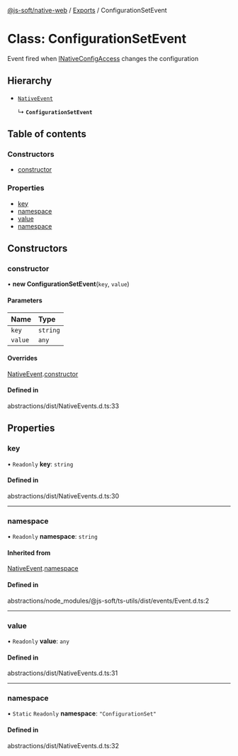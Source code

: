 [@js-soft/native-web](../README.md) / [Exports](../modules.md) / ConfigurationSetEvent

# Class: ConfigurationSetEvent

Event fired when [INativeConfigAccess](../interfaces/INativeConfigAccess.md) changes the configuration

## Hierarchy

- [`NativeEvent`](NativeEvent.md)

  ↳ **`ConfigurationSetEvent`**

## Table of contents

### Constructors

- [constructor](ConfigurationSetEvent.md#constructor)

### Properties

- [key](ConfigurationSetEvent.md#key)
- [namespace](ConfigurationSetEvent.md#namespace)
- [value](ConfigurationSetEvent.md#value)
- [namespace](ConfigurationSetEvent.md#namespace)

## Constructors

### constructor

• **new ConfigurationSetEvent**(`key`, `value`)

#### Parameters

| Name | Type |
| :------ | :------ |
| `key` | `string` |
| `value` | `any` |

#### Overrides

[NativeEvent](NativeEvent.md).[constructor](NativeEvent.md#constructor)

#### Defined in

abstractions/dist/NativeEvents.d.ts:33

## Properties

### key

• `Readonly` **key**: `string`

#### Defined in

abstractions/dist/NativeEvents.d.ts:30

___

### namespace

• `Readonly` **namespace**: `string`

#### Inherited from

[NativeEvent](NativeEvent.md).[namespace](NativeEvent.md#namespace)

#### Defined in

abstractions/node_modules/@js-soft/ts-utils/dist/events/Event.d.ts:2

___

### value

• `Readonly` **value**: `any`

#### Defined in

abstractions/dist/NativeEvents.d.ts:31

___

### namespace

▪ `Static` `Readonly` **namespace**: ``"ConfigurationSet"``

#### Defined in

abstractions/dist/NativeEvents.d.ts:32

